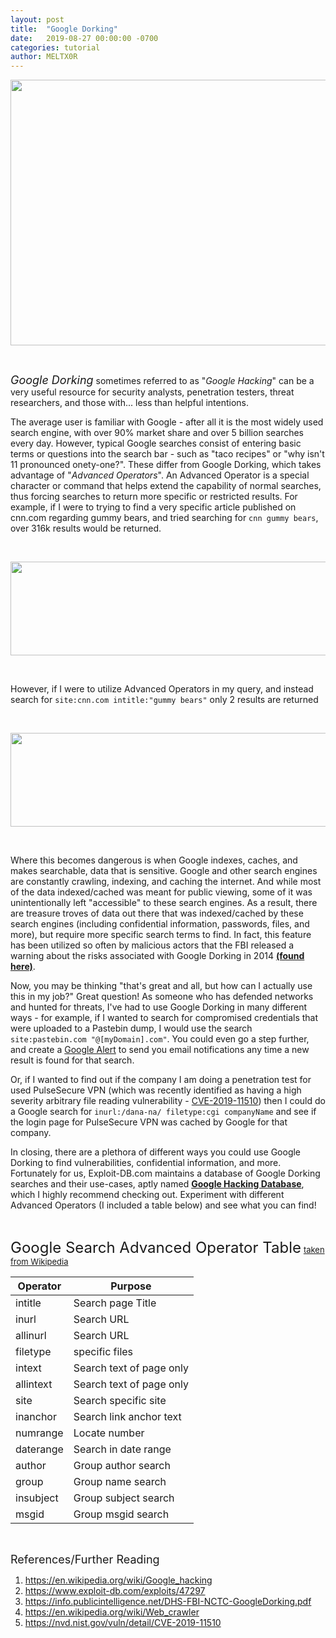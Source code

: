 ```yaml
---
layout: post
title:  "Google Dorking"
date:   2019-08-27 00:00:00 -0700
categories: tutorial
author: MELTX0R
---
```


<center><img src="{{site.baseurl}}/assets/images/googling-stuff-confused.jpg" style="width:550px;height:425px;"></center>

&nbsp;
&nbsp;
&nbsp;
&nbsp;
&nbsp;
&nbsp;
&nbsp;
&nbsp;
&nbsp;
&nbsp;
&nbsp;
&nbsp;
&nbsp;
&nbsp;
&nbsp;
&nbsp;
&nbsp;
&nbsp;
&nbsp;
&nbsp;
&nbsp;
&nbsp;

<span style="font-size:large;font-style:italic">Google Dorking</span> sometimes referred to as "*Google Hacking*" can be a very useful resource for security analysts, penetration testers, threat researchers, and those with... less than helpful intentions.

The average user is familiar with Google - after all it is the most widely used search engine, with over 90% market share and over 5 billion searches every day. However, typical Google searches consist of entering basic terms or questions into the search bar - such as "taco recipes" or "why isn't 11 pronounced onety-one?". These differ from Google Dorking, which takes advantage of "*Advanced Operators*". An Advanced Operator is a special character or command that helps extend the capability of normal searches, thus forcing searches to return more specific or restricted results. For example, if I were to trying to find a very specific article published on cnn.com regarding gummy bears, and tried searching for `cnn gummy bears`, over 316k results would be returned.

&nbsp;

<center><img src="{{site.baseurl}}/assets/images/cnn-gummy-bear-search.jpg" style="width:750px;height:150px;max-width:100%;max-height:100%;"></center>

&nbsp;

However, if I were to utilize Advanced Operators in my query, and instead search for `site:cnn.com intitle:"gummy bears"` only 2 results are returned

&nbsp;

<center><img src="{{site.baseurl}}/assets/images/cnn-gummy-bear-dork.jpg" style="width:750px;height:150px;"></center>

&nbsp;

Where this becomes dangerous is when Google indexes, caches, and makes searchable, data that is sensitive. Google and other search engines are constantly crawling, indexing, and caching the internet. And while most of the data indexed/cached was meant for public viewing, some of it was unintentionally left "accessible" to these search engines. As a result, there are treasure troves of data out there that was indexed/cached by these search engines (including confidential information, passwords, files, and more), but require more specific search terms to find. In fact, this feature has been utilized so often by malicious actors that the FBI released a warning about the risks associated with Google Dorking in 2014 **[(found here)](https://info.publicintelligence.net/DHS-FBI-NCTC-GoogleDorking.pdf/)**.

Now, you may be thinking "that's great and all, but how can I actually use this in my job?" Great question! As someone who has defended networks and hunted for threats, I've had to use Google Dorking in many different ways - for example, if I wanted to search for compromised credentials that were uploaded to a Pastebin dump, I would use the search `site:pastebin.com "@[myDomain].com"`. You could even go a step further, and create a [Google Alert](https://www.google.com/alerts) to send you email notifications any time a new result is found for that search.

Or, if I wanted to find out if the company I am doing a penetration test for used PulseSecure VPN (which was recently identified as having a high severity arbitrary file reading vulnerability - [CVE-2019-11510](https://nvd.nist.gov/vuln/detail/CVE-2019-11510)) then I could do a Google search for `inurl:/dana-na/ filetype:cgi companyName` and see if the login page for PulseSecure VPN was cached by Google for that company.

In closing, there are a plethora of different ways you could use Google Dorking to find vulnerabilities, confidential information, and more. Fortunately for us, Exploit-DB.com maintains a database of Google Dorking searches and their use-cases, aptly named **[Google Hacking Database](https://www.exploit-db.com/google-hacking-database)**, which I highly recommend checking out. Experiment with different Advanced Operators (I included a table below) and see what you can find!

&nbsp;
&nbsp;
&nbsp;
&nbsp;
&nbsp;
&nbsp;
&nbsp;
&nbsp;
&nbsp;
&nbsp;
&nbsp;
&nbsp;
&nbsp;
&nbsp;
&nbsp;
&nbsp;
&nbsp;
&nbsp;
&nbsp;
&nbsp;
&nbsp;

<span style="font-size:x-large;">Google Search Advanced Operator Table</span> <span style="font-size:small;"> <a href="https://en.wikipedia.org/wiki/Google_hacking"> taken from Wikipedia</a></span>

| Operator | Purpose |
| - |-|
| intitle|Search page Title|
| inurl|Search URL|
| allinurl|Search URL|
| filetype|specific files|
| intext|Search text of page only|
| allintext|Search text of page only|
| site|Search specific site|
| inanchor|Search link anchor text|
| numrange|Locate number|
| daterange|Search in date range|
| author|Group author search|
| group|Group name search|
| insubject|Group subject search|
| msgid|Group msgid search|

&nbsp;
&nbsp;
&nbsp;
&nbsp;
&nbsp;

<span style="font-size:large;">References/Further Reading</span>
1. https://en.wikipedia.org/wiki/Google_hacking
2. https://www.exploit-db.com/exploits/47297
3. https://info.publicintelligence.net/DHS-FBI-NCTC-GoogleDorking.pdf
4. https://en.wikipedia.org/wiki/Web_crawler
5. https://nvd.nist.gov/vuln/detail/CVE-2019-11510
